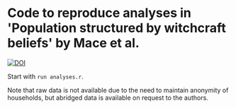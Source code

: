 # Code to reproduce analyses in 'Population structured by witchcraft beliefs' by Mace et al.

[![DOI](https://zenodo.org/badge/107792387.svg)](https://zenodo.org/badge/latestdoi/107792387)

Start with `run analyses.r`.

Note that raw data is not available due to the need to maintain anonymity of households, but abridged data is available on request to the authors.
